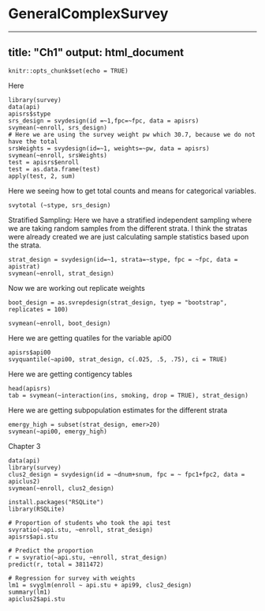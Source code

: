 # GeneralComplexSurvey
---
title: "Ch1"
output: html_document
---

```{r setup, include=FALSE}
knitr::opts_chunk$set(echo = TRUE)
```

Here
```{r}
library(survey)
data(api)
apisrs$stype
srs_design = svydesign(id =~1,fpc=~fpc, data = apisrs)
svymean(~enroll, srs_design)
# Here we are using the survey weight pw which 30.7, because we do not have the total  
srsWeights = svydesign(id=~1, weights=~pw, data = apisrs)
svymean(~enroll, srsWeights)
test = apisrs$enroll
test = as.data.frame(test)
apply(test, 2, sum)
```
Here we seeing how to get total counts and means for categorical variables.
```{r}
svytotal (~stype, srs_design)
```
Stratified Sampling: Here we have a stratified independent sampling where we are taking random samples from the different strata.  I think the stratas were already created we are just calculating sample statistics based upon the strata.
```{r}
strat_design = svydesign(id=~1, strata=~stype, fpc = ~fpc, data = apistrat)
svymean(~enroll, strat_design)

```
Now we are working out replicate weights 
```{r}
boot_design = as.svrepdesign(strat_design, tyep = "bootstrap", replicates = 100)

svymean(~enroll, boot_design)
```
Here we are getting quatiles for the variable api00 
```{r}
apisrs$api00
svyquantile(~api00, strat_design, c(.025, .5, .75), ci = TRUE)
```
Here we are getting contigency tables
```{r}
head(apisrs)
tab = svymean(~interaction(ins, smoking, drop = TRUE), strat_design)
```
Here we are getting subpopulation estimates for the different strata
```{r}
emergy_high = subset(strat_design, emer>20)
svymean(~api00, emergy_high)

```
Chapter 3
```{r}
data(api)
library(survey)
clus2_design = svydesign(id = ~dnum+snum, fpc = ~ fpc1+fpc2, data = apiclus2)
svymean(~enroll, clus2_design)

install.packages("RSQLite")
library(RSQLite)

# Proportion of students who took the api test
svyratio(~api.stu, ~enroll, strat_design)
apisrs$api.stu

# Predict the proportion 
r = svyratio(~api.stu, ~enroll, strat_design)
predict(r, total = 3811472)

# Regression for survey with weights
lm1 = svyglm(enroll ~ api.stu + api99, clus2_design)
summary(lm1)
apiclus2$api.stu

```


